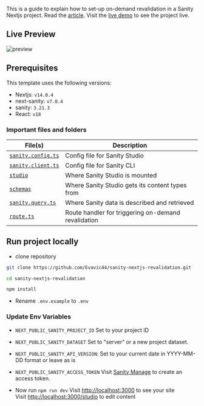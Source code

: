 This is a guide to explain how to set-up on-demand revalidation in a Sanity Nextjs project. Read the [article](article-link). Visit the [live demo](live-demo) to see the project live.

## Live Preview

![preview][preview]

## Prerequisites

This template uses the following versions:

- Nextjs: `v14.0.4`
- next-sanity: `v7.0.4`
- sanity: `3.21.3`
- React: `v18`

### Important files and folders

| File(s)                                        | Description                                         |
| ---------------------------------------------- | --------------------------------------------------- |
| [`sanity.config.ts`](sanity.config.ts)         | Config file for Sanity Studio                       |
| [`sanity.client.ts`](lib/sanity.client.ts)     | Config file for Sanity CLI                          |
| [`studio`](./app/studio/[[...index]]/page.tsx) | Where Sanity Studio is mounted                      |
| [`schemas`](./schema/index.ts)                 | Where Sanity Studio gets its content types from     |
| [`sanity.query.ts`](./lib/sanity.query.ts)     | Where Sanity data is described and retrieved        |
| [`route.ts`](./app/api/revalidate/route.ts)    | Route handler for triggering on-demand revalidation |

## Run project locally

- clone repository

```bash
git clone https://github.com/Evavic44/sanity-nextjs-revalidation.git

cd sanity-nextjs-revalidation

npm install
```

- Rename `.env.example` to `.env`

### Update Env Variables

- `NEXT_PUBLIC_SANITY_PROJECT_ID` Set to your project ID
- `NEXT_PUBLIC_SANITY_DATASET` Set to "server" or a new project dataset.
- `NEXT_PUBLIC_SANITY_API_VERSION`: Set to your current date in YYYY-MM-DD format or leave as is
- `NEXT_PUBLIC_SANITY_ACCESS_TOKEN` Visit [Sanity Manage][sanity-manage] to create an access token.

- Now run `npm run dev`
  Visit [http://localhost:3000][3000] to see your site <br />
  Visit [http://localhost:3000/studio][3000-studio] to edit content

<!-- LINK VARIABLES -->

[article-link]: https://victoreke.com/blog/sanity-webhooks-and-on-demand-revalidation
[live-demo]: https://sanity-nextjs-revalidate.vercel.app
[sanity-manage]: https://sanity.io/manage
[3000]: http://localhost:3000
[3000-studio]: http://localhost:3000/studio
[preview]: https://github.com/Evavic44/sanity-nextjs-revalidation/assets/62628408/4108cfc2-e483-4f28-840e-bc094ac63f4c
